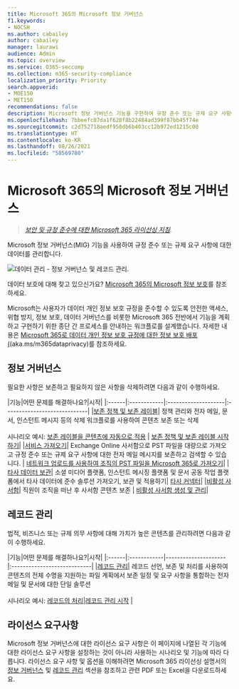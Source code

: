 ```yaml
---
title: Microsoft 365의 Microsoft 정보 거버넌스
f1.keywords:
- NOCSH
ms.author: cabailey
author: cabailey
manager: laurawi
audience: Admin
ms.topic: overview
ms.service: O365-seccomp
ms.collection: m365-security-compliance
localization_priority: Priority
search.appverid:
- MOE150
- MET150
recommendations: false
description: Microsoft 정보 거버넌스 기능을 구현하여 규정 준수 또는 규제 요구 사항에 대한 데이터를 관리합니다.
ms.openlocfilehash: 7bbeefc07da1f620f8b22484ad399f87bb45f74e
ms.sourcegitcommit: c2d752718aedf958db6b403cc12b972ed1215c00
ms.translationtype: HT
ms.contentlocale: ko-KR
ms.lasthandoff: 08/26/2021
ms.locfileid: "58569780"
---
```

# <a name="microsoft-information-governance-in-microsoft-365"></a>Microsoft 365의 Microsoft 정보 거버넌스

>*[보안 및 규정 준수에 대한 Microsoft 365 라이선싱 지침](/office365/servicedescriptions/microsoft-365-service-descriptions/microsoft-365-tenantlevel-services-licensing-guidance/microsoft-365-security-compliance-licensing-guidance).*

Microsoft 정보 거버넌스(MIG) 기능을 사용하여 규정 준수 또는 규제 요구 사항에 대한 데이터를 관리합니다.

![데이터 관리 - 정보 거버넌스 및 레코드 관리.](../media/information-governance-records-management.png)

데이터 보호에 대해 찾고 있으신가요? [Microsoft 365의 Microsoft 정보 보호](information-protection.md)를 참조하세요.

Microsoft는 사용자가 데이터 개인 정보 보호 규정을 준수할 수 있도록 안전한 액세스, 위협 방지, 정보 보호, 데이터 거버넌스를 비롯한 Microsoft 365 전반에서 기능을 계획하고 구현하기 위한 종단 간 프로세스를 안내하는 워크플로를 설계했습니다. 자세한 내용은 [Microsoft 365로 데이터 개인 정보 보호 규정에 대한 정보 보호 배포(](../solutions/information-protection-deploy.md)(aka.ms/m365dataprivacy)를 참조하세요. 

## <a name="information-governance"></a>정보 거버넌스

필요한 사항은 보존하고 필요하지 않은 사항을 삭제하려면 다음과 같이 수행하세요.
 
|기능|어떤 문제를 해결하나요?|시작|
|:------|:------------|:--------------------|:-----------------------------|
|[보존 정책 및 보존 레이블](retention.md)| 정책 관리와 전자 메일, 문서, 인스턴트 메시지 등의 삭제 워크플로를 사용하여 콘텐츠 보존 또는 삭제 <br /><br />시나리오 예시: [보존 레이블을 콘텐츠에 자동으로 적용](apply-retention-labels-automatically.md) | [보존 정책 및 보존 레이블 시작하기](get-started-with-retention.md)|
|[서비스 가져오기](importing-pst-files-to-office-365.md)| Exchange Online 사서함으로 PST 파일을 대량으로 가져오고 규정 준수 또는 규제 요구 사항에 대한 전자 메일 메시지를 보존하고 검색할 수 있습니다. | [네트워크 업로드를 사용하여 조직의 PST 파일을 Microsoft 365로 가져오기](use-network-upload-to-import-pst-files.md)|
|[타사 데이터 보관](archiving-third-party-data.md)| 소셜 미디어 플랫폼, 인스턴트 메시징 플랫폼 및 문서 공동 작업 플랫폼에서 타사 데이터에 준수 솔루션 가져오기, 보관 및 적용하기| [타사 커넥터](archiving-third-party-data.md#third-party-data-connectors)|
|[비활성 사서함](inactive-mailboxes-in-office-365.md)| 직원이 조직을 떠난 후 사서함 콘텐츠 보존 | [비활성 사서함 생성 및 관리](create-and-manage-inactive-mailboxes.md)|

## <a name="records-management"></a>레코드 관리

법적, 비즈니스 또는 규제 의무 사항에 대해 가치가 높은 콘텐츠를 관리하려면 다음과 같이 수행하세요.

|기능|어떤 문제를 해결하나요?|시작|
|:------|:------------|---------------------|:----------------------------|
|[레코드 관리](records-management.md)| 레코드 선언, 보존 및 처리를 사용하여 콘텐츠의 전체 수명을 지원하는 파일 계획에서 보존 일정 및 요구 사항을 통합하는 전자 메일 및 문서에 대한 단일 솔루션 <br /><br />시나리오 예시: [레코드의 처리](disposition.md#disposition-of-records)|[레코드 관리 시작](get-started-with-records-management.md) |

## <a name="licensing-requirements"></a>라이선스 요구사항

Microsoft 정보 거버넌스에 대한 라이선스 요구 사항은 이 페이지에 나열된 각 기능에 대한 라이선스 요구 사항을 설정하는 것이 아니라 사용하는 시나리오 및 기능에 따라 다릅니다. 라이선스 요구 사항 및 옵션을 이해하려면 Microsoft 365 라이선싱 설명서의 [정보 거버넌스](/office365/servicedescriptions/microsoft-365-service-descriptions/microsoft-365-tenantlevel-services-licensing-guidance/microsoft-365-security-compliance-licensing-guidance#information-governance) 및 [레코드 관리](/office365/servicedescriptions/microsoft-365-service-descriptions/microsoft-365-tenantlevel-services-licensing-guidance/microsoft-365-security-compliance-licensing-guidance#records-management) 섹션을 참조하고 관련 PDF 또는 Excel을 다운로드하세요.